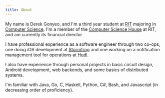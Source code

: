 ```yaml
---
title: About
---
```


My name is Derek Gonyeo, and I'm a third year student at
[RIT](http://www.rit.edu/) majoring in [Computer
Science](http://www.cs.rit.edu/). I'm a member of the [Computer Science
House](http://csh.rit.edu/) at RIT, and am currently its financial director

I have professional experience as a software engineer through two co-ops, one
doing iOS development at [Stormfrog](http://www.stormfrog.com/) and one working
on a notification management tool for operations at
[Hudl](http://www.hudl.com/).

I also have experience through personal projects in basic circuit design,
Android development, web backends, and some basics of distributed systems.

I'm familiar with Java, Go, C, Haskell, Python, C#, Bash, and Javascript (in
decreasing order of proficiency).
